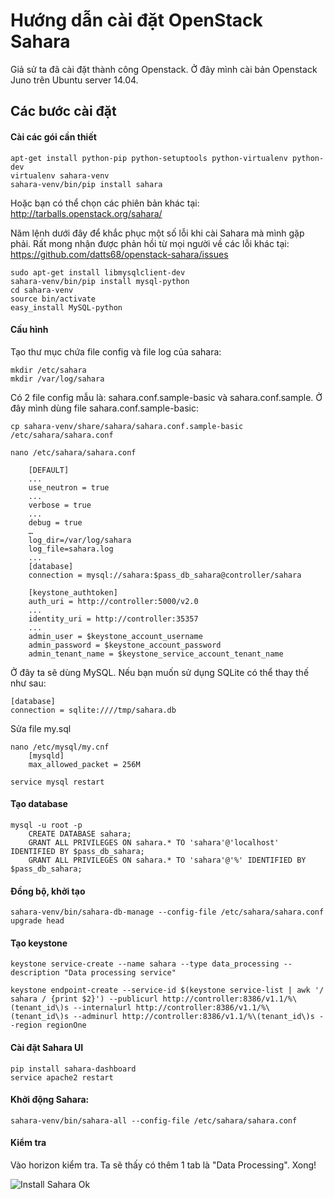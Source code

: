 # Hướng dẫn cài đặt OpenStack Sahara

Giả sử ta đã cài đặt thành công Openstack. Ở đây mình cài bản Openstack Juno trên Ubuntu server 14.04.

## Các bước cài đặt
#### Cài các gói cần thiết

    apt-get install python-pip python-setuptools python-virtualenv python-dev
    virtualenv sahara-venv
    sahara-venv/bin/pip install sahara
Hoặc bạn có thể chọn các phiên bản khác tại: http://tarballs.openstack.org/sahara/

Năm lệnh dưới đây để khắc phục một số lỗi khi cài Sahara mà mình gặp phải. Rất mong nhận được phản hồi từ mọi người về các lỗi khác tại: https://github.com/datts68/openstack-sahara/issues

    sudo apt-get install libmysqlclient-dev
    sahara-venv/bin/pip install mysql-python
    cd sahara-venv
    source bin/activate
    easy_install MySQL-python
#### Cấu hình
Tạo thư mục chứa file config và file log của sahara:

    mkdir /etc/sahara
    mkdir /var/log/sahara

Có 2 file config mẫu là: sahara.conf.sample-basic và sahara.conf.sample. Ở đây mình dùng file sahara.conf.sample-basic:
    
    cp sahara-venv/share/sahara/sahara.conf.sample-basic /etc/sahara/sahara.conf

    nano /etc/sahara/sahara.conf
    
        [DEFAULT]
        ...
        use_neutron = true
        ...
        verbose = true
        ...
        debug = true
        …
        log_dir=/var/log/sahara
        log_file=sahara.log
        ...
        [database]
        connection = mysql://sahara:$pass_db_sahara@controller/sahara
        
        [keystone_authtoken]
        auth_uri = http://controller:5000/v2.0
        ...
        identity_uri = http://controller:35357
        ...
        admin_user = $keystone_account_username
        admin_password = $keystone_account_password
        admin_tenant_name = $keystone_service_account_tenant_name

Ở đây ta sẽ dùng MySQL. Nếu bạn muốn sử dụng SQLite có thể thay thế như sau:

    [database]
    connection = sqlite:////tmp/sahara.db

Sửa file my.sql

    nano /etc/mysql/my.cnf
        [mysqld]
        max_allowed_packet = 256M

    service mysql restart

#### Tạo database
    mysql -u root -p
        CREATE DATABASE sahara;
        GRANT ALL PRIVILEGES ON sahara.* TO 'sahara'@'localhost' IDENTIFIED BY $pass_db_sahara;
        GRANT ALL PRIVILEGES ON sahara.* TO 'sahara'@'%' IDENTIFIED BY $pass_db_sahara;

#### Đồng bộ, khởi tạo
    sahara-venv/bin/sahara-db-manage --config-file /etc/sahara/sahara.conf upgrade head

#### Tạo keystone
    keystone service-create --name sahara --type data_processing --description "Data processing service"

    keystone endpoint-create --service-id $(keystone service-list | awk '/ sahara / {print $2}') --publicurl http://controller:8386/v1.1/%\(tenant_id\)s --internalurl http://controller:8386/v1.1/%\(tenant_id\)s --adminurl http://controller:8386/v1.1/%\(tenant_id\)s --region regionOne

#### Cài đặt Sahara UI
    pip install sahara-dashboard
    service apache2 restart

#### Khởi động Sahara:
    sahara-venv/bin/sahara-all --config-file /etc/sahara/sahara.conf

#### Kiểm tra
Vào horizon kiểm tra. Ta sẽ thấy có thêm 1 tab là "Data Processing". Xong!

![Install Sahara Ok](https://raw.githubusercontent.com/datts68/openstack-sahara/master/images/datts68_sahara_01.png)
